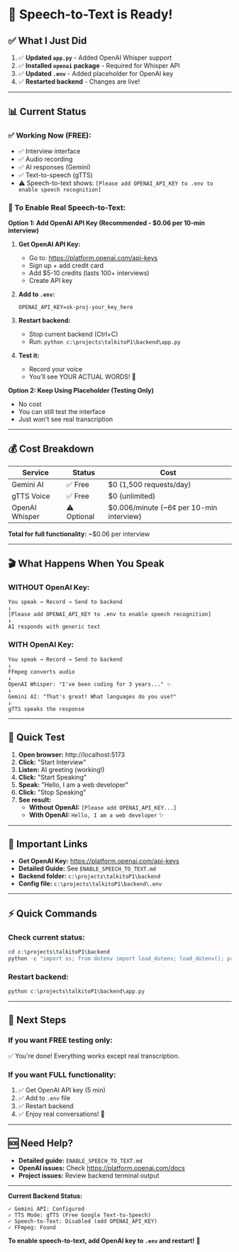 # 🎉 Speech-to-Text is Ready!

## ✅ What I Just Did

1. ✅ **Updated `app.py`** - Added OpenAI Whisper support
2. ✅ **Installed `openai` package** - Required for Whisper API
3. ✅ **Updated `.env`** - Added placeholder for OpenAI key
4. ✅ **Restarted backend** - Changes are live!

---

## 📊 Current Status

### ✅ Working Now (FREE):
- ✅ Interview interface
- ✅ Audio recording
- ✅ AI responses (Gemini)
- ✅ Text-to-speech (gTTS)
- ⚠️ Speech-to-text shows: `[Please add OPENAI_API_KEY to .env to enable speech recognition]`

### 🎯 To Enable Real Speech-to-Text:

**Option 1: Add OpenAI API Key (Recommended - $0.06 per 10-min interview)**

1. **Get OpenAI API Key:**
   - Go to: https://platform.openai.com/api-keys
   - Sign up + add credit card
   - Add $5-10 credits (lasts 100+ interviews)
   - Create API key

2. **Add to `.env`:**
   ```env
   OPENAI_API_KEY=sk-proj-your_key_here
   ```

3. **Restart backend:**
   - Stop current backend (Ctrl+C)
   - Run: `python c:\projects\talkitoP1\backend\app.py`

4. **Test it:**
   - Record your voice
   - You'll see YOUR ACTUAL WORDS! 🎉

**Option 2: Keep Using Placeholder (Testing Only)**
- No cost
- You can still test the interface
- Just won't see real transcription

---

## 💰 Cost Breakdown

| Service | Status | Cost |
|---------|--------|------|
| Gemini AI | ✅ Free | $0 (1,500 requests/day) |
| gTTS Voice | ✅ Free | $0 (unlimited) |
| OpenAI Whisper | ⚠️ Optional | $0.006/minute (~6¢ per 10-min interview) |

**Total for full functionality:** ~$0.06 per interview

---

## 🎬 What Happens When You Speak

### WITHOUT OpenAI Key:
```
You speak → Record → Send to backend
↓
[Please add OPENAI_API_KEY to .env to enable speech recognition]
↓
AI responds with generic text
```

### WITH OpenAI Key:
```
You speak → Record → Send to backend
↓
FFmpeg converts audio
↓
OpenAI Whisper: "I've been coding for 3 years..." ✨
↓
Gemini AI: "That's great! What languages do you use?"
↓
gTTS speaks the response
```

---

## 📝 Quick Test

1. **Open browser:** http://localhost:5173
2. **Click:** "Start Interview"
3. **Listen:** AI greeting (working!)
4. **Click:** "Start Speaking"
5. **Speak:** "Hello, I am a web developer"
6. **Click:** "Stop Speaking"
7. **See result:**
   - **Without OpenAI:** `[Please add OPENAI_API_KEY...]`
   - **With OpenAI:** `Hello, I am a web developer` ✨

---

## 🔗 Important Links

- **Get OpenAI Key:** https://platform.openai.com/api-keys
- **Detailed Guide:** See `ENABLE_SPEECH_TO_TEXT.md`
- **Backend folder:** `c:\projects\talkitoP1\backend`
- **Config file:** `c:\projects\talkitoP1\backend\.env`

---

## ⚡ Quick Commands

### Check current status:
```powershell
cd c:\projects\talkitoP1\backend
python -c "import os; from dotenv import load_dotenv; load_dotenv(); print('✓ OpenAI Configured' if os.getenv('OPENAI_API_KEY') else '✗ Add OPENAI_API_KEY to .env')"
```

### Restart backend:
```powershell
python c:\projects\talkitoP1\backend\app.py
```

---

## 🎯 Next Steps

### If you want FREE testing only:
✅ You're done! Everything works except real transcription.

### If you want FULL functionality:
1. ✅ Get OpenAI API key (5 min)
2. ✅ Add to `.env` file
3. ✅ Restart backend
4. ✅ Enjoy real conversations! 🎉

---

## 🆘 Need Help?

- **Detailed guide:** `ENABLE_SPEECH_TO_TEXT.md`
- **OpenAI issues:** Check https://platform.openai.com/docs
- **Project issues:** Review backend terminal output

---

**Current Backend Status:**
```
✓ Gemini API: Configured
✓ TTS Mode: gTTS (Free Google Text-to-Speech)
✓ Speech-to-Text: Disabled (add OPENAI_API_KEY)
✓ FFmpeg: Found
```

**To enable speech-to-text, add OpenAI key to `.env` and restart!** 🚀
